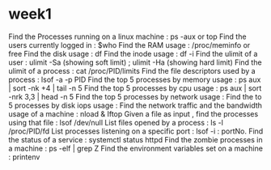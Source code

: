 # week1
Find the Processes running on a linux machine : ps -aux or top 
Find the users currently logged in : $who
Find the RAM usage : /proc/meminfo or free
Find the disk usage : df
Find the inode usage : df -i
Find the ulimit of a user : ulimit -Sa (showing soft limit) ; ulimit -Ha (showing hard limit)
Find the ulimit of a process : cat /proc/PID/limits
Find the file descriptors used by a process : lsof -a -p PID
Find the top 5 processes by memory usage : ps aux | sort -nk +4 | tail -n 5
Find the top 5 processes by cpu usage : ps aux | sort -nrk 3,3 | head -n 5
Find the top 5 processes by network usage : 
Find the to 5 processes by disk iops usage :
Find the network traffic and the bandwidth usage of a machine : nload & Iftop 
Given a file as input , find the processes using that file : lsof /dev/null
List files opened by a process : ls -l /proc/PID/fd
List processes listening on a specific port : lsof -i : portNo.
Find the status of a service : systemctl status httpd
Find the zombie processes in a machine : ps -elf | grep Z
Find the environment variables set on a machine : printenv
